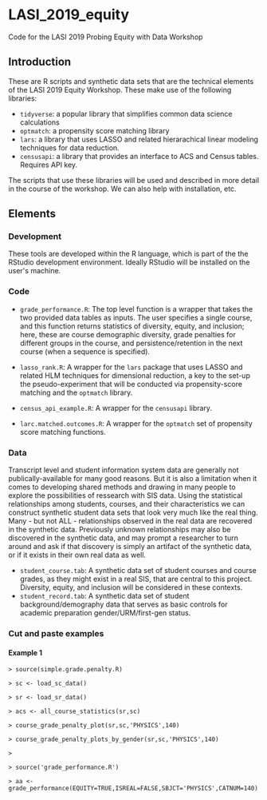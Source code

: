 # LASI_2019_equity
Code for the LASI 2019 Probing Equity with Data Workshop
## Introduction 
These are R scripts and synthetic data sets that are the technical elements of the LASI 2019 Equity Workshop. 
These make use of the following libraries:
- `tidyverse`: a popular library that simplifies common data science calculations
- `optmatch`: a propensity score matching library
- `lars`:    a library that uses LASSO and related hierarachical linear modeling techniques for data reduction.
- `censusapi`: a library that provides an interface to ACS and Census tables. Requires API key.

The scripts that use these libraries will be used and described in more detail in the course of the workshop. 
We can also help with installation, etc.

## Elements
### Development
These tools are developed within the R language, which is part of the the RStudio development environment. 
Ideally RStudio will be installed on the user's machine.

### Code
- `grade_performance.R`: The top level function is a wrapper that takes the two provided data tables as inputs.
The user specifies a single course, and this function returns statistics of diversity, equity, and inclusion;
here, these are course demographic diversity, grade penalties for different groups in the course, and persistence/retention
in the next course (when a sequence is specified).

- `lasso_rank.R`: A wrapper for the `lars` package that uses LASSO and related HLM techniques for dimensional reduction, 
a key to the set-up the pseudo-experiment that will be conducted via propensity-score matching and the `optmatch` library.

- `census_api_example.R`: A wrapper for the `censusapi` library.
- `larc.matched.outcomes.R`: A wrapper for the `optmatch` set of propensity score matching functions.

### Data
Transcript level and student information system data are generally not publically-available for many good reasons. But it
is also a limitation when it comes to developing shared methods and drawing in many people to explore the possibilities of ressearch with SIS data. Using the statistical relationships among students, courses, and their characteristics we can construct synthetic student data sets that look very much like the real thing. Many - but not ALL - relationships observed in the real data are recovered in the synthetic data. Previously unknown relationships may also be discovered in the synthetic data, and may prompt a researcher to turn around and ask if that discovery is simply an artifact of the synthetic data, or if it exists in their own real data as well.

- `student_course.tab`: A synthetic data set of student courses and course grades, as they might exist in a real SIS,
that are central to this project. Diversity, equity, and inclusion will be considered in these contexts.
- `student_record.tab`: A synthetic data set of student background/demography data that serves as basic controls for
academic preparation gender/URM/first-gen status.

### Cut and paste examples
#### Example 1
`> source(simple.grade.penalty.R)`

`> sc <- load_sc_data()`

`> sr <- load_sr_data()`

`> acs <- all_course_statistics(sr,sc)`

`> course_grade_penalty_plot(sr,sc,'PHYSICS',140)`

`> course_grade_penalty_plots_by_gender(sr,sc,'PHYSICS',140)`

`>`

`> source('grade_performance.R')`

`> aa <- grade_performance(EQUITY=TRUE,ISREAL=FALSE,SBJCT='PHYSICS',CATNUM=140) `

